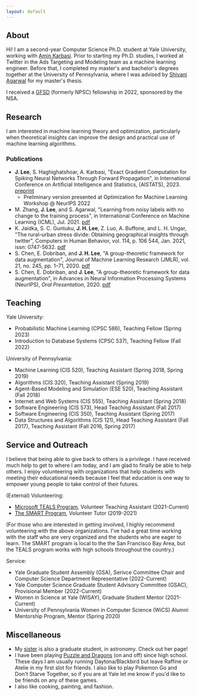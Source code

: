 ```yaml
---
layout: default
---
```


## About

Hi! I am a second-year Computer Science Ph.D. student at Yale University, working with [Amin Karbasi](http://iid.yale.edu). Prior to starting my Ph.D. studies, I worked at Twitter in the Ads Targeting and Modeling team as a machine learning engineer. Before that, I completed my master's and bachelor's degrees together at the University of Pennsylvania, where I was advised by [Shivani Agarwal](https://www.shivani-agarwal.net) for my master's thesis.

I received a [GFSD](https://stemfellowships.org) (formerly NPSC) fellowship in 2022, sponsored by the NSA. 


## Research

I am interested in machine learning theory and optimization, particularly when theoretical insights can improve the design and practical use of machine learning algorithms. 

### Publications

* **J. Lee**, S. Haghighatshoar, A. Karbasi, "Exact Gradient Computation for Spiking Neural Networks Through Forward Propagation", in International Conference on Artificial Intelligence and Statistics, (AISTATS), 2023. [preprint](https://arxiv.org/pdf/2210.15415.pdf)
    * Preliminary version presented at Optimization for Machine Learning Workshop @ NeurIPS 2022
* M. Zhang, **J. Lee**, and S. Agarwal, "Learning from noisy labels with no change to the training process",
in International Conference on Machine Learning (ICML), Jul. 2021. [pdf](http://proceedings.mlr.press/v139/zhang21k/zhang21k.pdf)
* K. Jaidka, S. C. Guntuku, **J. H. Lee**, Z. Luo, A. Buffone, and L. H. Ungar, "The rural–urban stress
divide: Obtaining geographical insights through twitter", Computers in Human Behavior, vol. 114,
p. 106 544, Jan. 2021, issn: 0747-5632. [pdf](http://wwbp.org/papers/chb-2020.pdf)
* S. Chen, E. Dobriban, and **J. H. Lee**, "A group-theoretic framework for data augmentation", Journal of
Machine Learning Research (JMLR), vol. 21, no. 245, pp. 1–71, 2020. [pdf](https://arxiv.org/abs/1907.10905)
* S. Chen, E. Dobriban, and **J. Lee**, "A group-theoretic framework for data augmentation", in Advances in
Neural Information Processing Systems (NeurIPS), _Oral Presentation_, 2020. [pdf](https://papers.nips.cc/paper/2020/file/f4573fc71c731d5c362f0d7860945b88-Paper.pdf)


## Teaching
Yale University:
- Probabilistic Machine Learning (CPSC 586), Teaching Fellow (Spring 2023)
- Introduction to Database Systems (CPSC 537), Teaching Fellow (Fall 2022)

University of Pennsylvania:
- Machine Learning (CIS 520), Teaching Assistant (Spring 2018, Spring 2019)
- Algorithms (CIS 320), Teaching Assistant (Spring 2019)
- Agent-Based Modeling and Simulation (ESE 520), Teaching Assistant (Fall 2018)
- Internet and Web Systems (CIS 555), Teaching Assistant (Spring 2018)
- Software Engineering (CIS 573), Head Teaching Assistant (Fall 2017)
- Software Engineering (CIS 350), Teaching Assistant (Spring 2017)
- Data Structures and Algorithms (CIS 121), Head Teaching Assistant (Fall 2017), Teaching Assistant (Fall 2016, Spring 2017)


## Service and Outreach
I believe that being able to give back to others is a privilege. I have received much help to get to where I am today, and I am glad to finally be able to help others. I enjoy volunteering with organizations that help students with meeting their educational needs because I feel that education is one way to empower young people to take control of their futures.

(External) Volunteering:
- [Microsoft TEALS Program](https://www.microsoft.com/en-us/teals), Volunteer Teaching Assistant (2021-Current)
- [The SMART Program](https://thesmartprogram.org), Volunteer Tutor (2019-2021)

(For those who are interested in getting involved, I highly recommend volunteering with the above organizations. I've had a great time working with the staff who are very organized and the students who are eager to learn. The SMART program is local to the the San Francisco Bay Area, but the TEALS program works with high schools throughout the country.)

Service:
- Yale Graduate Student Assembly (GSA), Serivce Committee Chair and Computer Science Department Representative (2022-Current)
- Yale Computer Science Graduate Student Advisory Committee (GSAC), Provisional Member (2022-Current)
- Women in Science at Yale (WISAY), Graduate Student Mentor (2021-Current)
- University of Pennsylvania Women in Computer Science (WiCS) Alumni Mentorship Program, Mentor (Spring 2020)


## Miscellaneous
- My [sister](https://renaalee.github.io) is also a graduate student, in astronomy. Check out her page!
- I have been playing [Puzzle and Dragons](https://www.puzzleanddragons.us) (on and off) since high school. These days I am usually running Daytona/Blackbird but leave Raffine or Atelie in my first slot for friends. I also like to play Pokemon Go and Don't Starve Together, so if you are at Yale let me know if you'd like to be friends on any of these games.
- I also like cooking, painting, and fashion.
